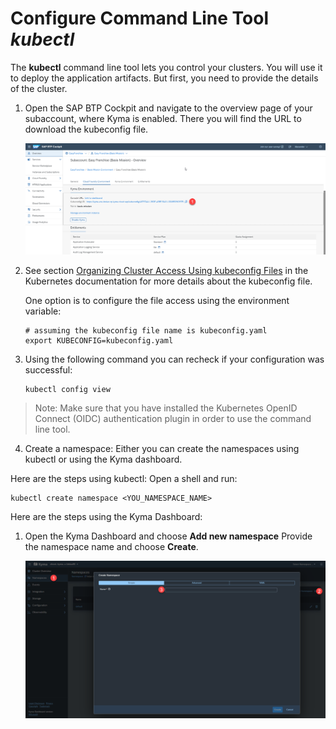 # Configure Command Line Tool *kubectl*

The **kubectl** command line tool lets you control your clusters. You will use it to deploy the application artifacts. But first, you need to provide the details of the cluster.

1. Open the SAP BTP Cockpit and navigate to the overview page of your subaccount, where Kyma is enabled. There you will find the URL to download the kubeconfig file.

   ![](images/kyma-dashboard.png)

2. See section [Organizing Cluster Access Using kubeconfig Files](https://kubernetes.io/docs/concepts/configuration/organize-cluster-access-kubeconfig/) in the Kubernetes documentation for more details about the kubeconfig file.

   One option is to configure the file access using the environment variable:

   ```shell
   # assuming the kubeconfig file name is kubeconfig.yaml
   export KUBECONFIG=kubeconfig.yaml
   ```
3. Using the following command you can recheck if your configuration was successful:

   ```
   kubectl config view
   ```

> Note: Make sure that you have installed the Kubernetes OpenID Connect (OIDC) authentication plugin in order to use the command line tool.

4. Create a namespace:
Either you can create the namespaces using kubectl or using the Kyma dashboard.

Here are the steps using kubectl:
Open a shell and run:

   ```shell
   kubectl create namespace <YOU_NAMESPACE_NAME>
   ```

Here are the steps using the Kyma Dashboard:

1. Open the Kyma Dashboard and choose **Add new namespace** Provide the namespace name and choose **Create**.

   ![](images/createNamespace.png)
